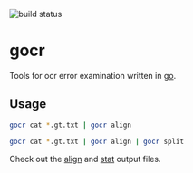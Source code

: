 ![build status](https://travis-ci.org/finkf/gocr.svg?branch=master)
# gocr
Tools for ocr error examination written in [go](https://golang.org).

## Usage

```bash
gocr cat *.gt.txt | gocr align
```

```bash
gocr cat *.gt.txt | gocr align | gocr split
```

Check out the [align](testdata/align_gold.txt) and
[stat](testdata/stat_gold.txt) output files.